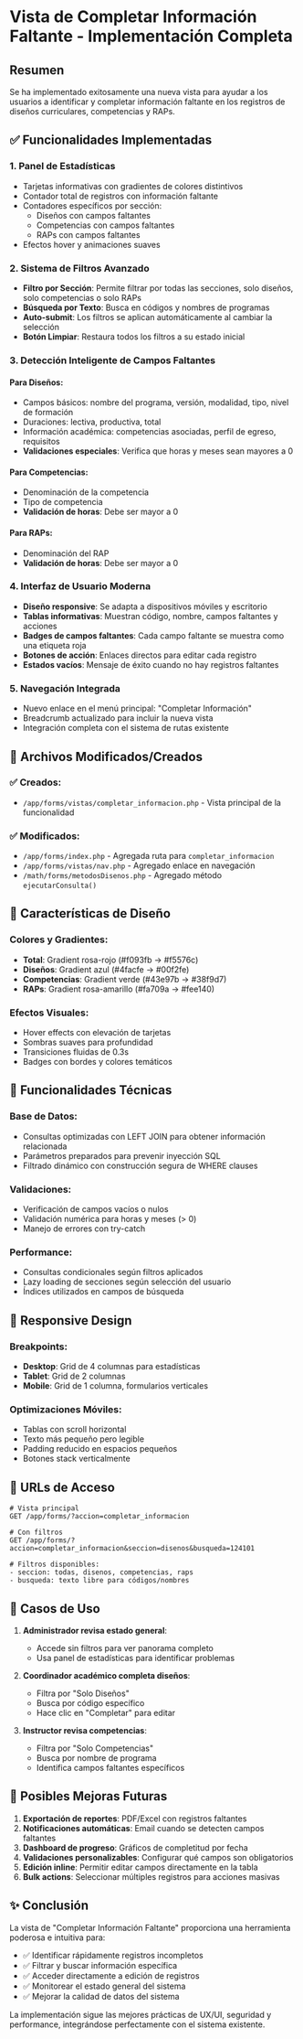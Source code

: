 # Vista de Completar Información Faltante - Implementación Completa

## Resumen
Se ha implementado exitosamente una nueva vista para ayudar a los usuarios a identificar y completar información faltante en los registros de diseños curriculares, competencias y RAPs.

## ✅ Funcionalidades Implementadas

### 1. **Panel de Estadísticas**
- Tarjetas informativas con gradientes de colores distintivos
- Contador total de registros con información faltante
- Contadores específicos por sección:
  - Diseños con campos faltantes
  - Competencias con campos faltantes  
  - RAPs con campos faltantes
- Efectos hover y animaciones suaves

### 2. **Sistema de Filtros Avanzado**
- **Filtro por Sección**: Permite filtrar por todas las secciones, solo diseños, solo competencias o solo RAPs
- **Búsqueda por Texto**: Busca en códigos y nombres de programas
- **Auto-submit**: Los filtros se aplican automáticamente al cambiar la selección
- **Botón Limpiar**: Restaura todos los filtros a su estado inicial

### 3. **Detección Inteligente de Campos Faltantes**

#### Para Diseños:
- Campos básicos: nombre del programa, versión, modalidad, tipo, nivel de formación
- Duraciones: lectiva, productiva, total
- Información académica: competencias asociadas, perfil de egreso, requisitos
- **Validaciones especiales**: Verifica que horas y meses sean mayores a 0

#### Para Competencias:
- Denominación de la competencia
- Tipo de competencia
- **Validación de horas**: Debe ser mayor a 0

#### Para RAPs:
- Denominación del RAP
- **Validación de horas**: Debe ser mayor a 0

### 4. **Interfaz de Usuario Moderna**
- **Diseño responsive**: Se adapta a dispositivos móviles y escritorio
- **Tablas informativas**: Muestran código, nombre, campos faltantes y acciones
- **Badges de campos faltantes**: Cada campo faltante se muestra como una etiqueta roja
- **Botones de acción**: Enlaces directos para editar cada registro
- **Estados vacíos**: Mensaje de éxito cuando no hay registros faltantes

### 5. **Navegación Integrada**
- Nuevo enlace en el menú principal: "Completar Información"
- Breadcrumb actualizado para incluir la nueva vista
- Integración completa con el sistema de rutas existente

## 📁 Archivos Modificados/Creados

### ✅ Creados:
- `/app/forms/vistas/completar_informacion.php` - Vista principal de la funcionalidad

### ✅ Modificados:
- `/app/forms/index.php` - Agregada ruta para `completar_informacion`
- `/app/forms/vistas/nav.php` - Agregado enlace en navegación
- `/math/forms/metodosDisenos.php` - Agregado método `ejecutarConsulta()`

## 🎨 Características de Diseño

### Colores y Gradientes:
- **Total**: Gradient rosa-rojo (#f093fb → #f5576c)
- **Diseños**: Gradient azul (#4facfe → #00f2fe)  
- **Competencias**: Gradient verde (#43e97b → #38f9d7)
- **RAPs**: Gradient rosa-amarillo (#fa709a → #fee140)

### Efectos Visuales:
- Hover effects con elevación de tarjetas
- Sombras suaves para profundidad
- Transiciones fluidas de 0.3s
- Badges con bordes y colores temáticos

## 🔧 Funcionalidades Técnicas

### Base de Datos:
- Consultas optimizadas con LEFT JOIN para obtener información relacionada
- Parámetros preparados para prevenir inyección SQL
- Filtrado dinámico con construcción segura de WHERE clauses

### Validaciones:
- Verificación de campos vacíos o nulos
- Validación numérica para horas y meses (> 0)
- Manejo de errores con try-catch

### Performance:
- Consultas condicionales según filtros aplicados
- Lazy loading de secciones según selección del usuario
- Índices utilizados en campos de búsqueda

## 📱 Responsive Design

### Breakpoints:
- **Desktop**: Grid de 4 columnas para estadísticas
- **Tablet**: Grid de 2 columnas 
- **Mobile**: Grid de 1 columna, formularios verticales

### Optimizaciones Móviles:
- Tablas con scroll horizontal
- Texto más pequeño pero legible
- Padding reducido en espacios pequeños
- Botones stack verticalmente

## 🚀 URLs de Acceso

```
# Vista principal
GET /app/forms/?accion=completar_informacion

# Con filtros
GET /app/forms/?accion=completar_informacion&seccion=disenos&busqueda=124101

# Filtros disponibles:
- seccion: todas, disenos, competencias, raps
- busqueda: texto libre para códigos/nombres
```

## 🎯 Casos de Uso

1. **Administrador revisa estado general**:
   - Accede sin filtros para ver panorama completo
   - Usa panel de estadísticas para identificar problemas

2. **Coordinador académico completa diseños**:
   - Filtra por "Solo Diseños"
   - Busca por código específico
   - Hace clic en "Completar" para editar

3. **Instructor revisa competencias**:
   - Filtra por "Solo Competencias" 
   - Busca por nombre de programa
   - Identifica campos faltantes específicos

## 🔮 Posibles Mejoras Futuras

1. **Exportación de reportes**: PDF/Excel con registros faltantes
2. **Notificaciones automáticas**: Email cuando se detecten campos faltantes
3. **Dashboard de progreso**: Gráficos de completitud por fecha
4. **Validaciones personalizables**: Configurar qué campos son obligatorios
5. **Edición inline**: Permitir editar campos directamente en la tabla
6. **Bulk actions**: Seleccionar múltiples registros para acciones masivas

## ✨ Conclusión

La vista de "Completar Información Faltante" proporciona una herramienta poderosa e intuitiva para:
- ✅ Identificar rápidamente registros incompletos
- ✅ Filtrar y buscar información específica  
- ✅ Acceder directamente a edición de registros
- ✅ Monitorear el estado general del sistema
- ✅ Mejorar la calidad de datos del sistema

La implementación sigue las mejores prácticas de UX/UI, seguridad y performance, integrándose perfectamente con el sistema existente.
